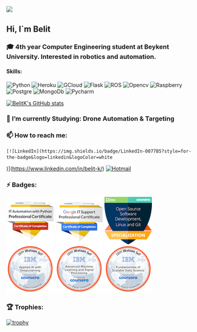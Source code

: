 ![](https://komarev.com/ghpvc/?username=belitk&color=grey)

## Hi, I`m Belit

### 🎓 4th year Computer Engineering student at Beykent University. Interested in robotics and automation.

#### Skills:
![Python](https://img.shields.io/badge/Python-purple?style=for-the-badge&logo=python&logoColor=FFFF00) ![Heroku](https://img.shields.io/badge/Heroku-430098?style=for-the-badge&logo=heroku&logoColor=white)  ![GCloud](https://img.shields.io/badge/Google_Cloud-4285D4?style=for-the-badge&logo=google-cloud&logoColor=white)    ![Flask](https://img.shields.io/badge/Flask-092E20?style=for-the-badge&logo=flask&logoColor=white)  ![ROS](https://img.shields.io/badge/ROS-000000?style=for-the-badge&logo=Ros&logoColor=Black)  ![Opencv](https://img.shields.io/badge/-Opencv-555555?style=for-the-badge&logo=opencv&logoColor=000000&textColor=yellow)  ![Raspberry](https://img.shields.io/badge/-Raspberry%20Pi-C51A4A?style=for-the-badge&logo=Raspberry-Pi)  ![Postgre](https://img.shields.io/badge/PostgreSQL-FFFFFF?style=for-the-badge&logo=postgresql&logoColor=purple)  ![MongoDb](https://img.shields.io/badge/MongoDB-4EA94B?style=for-the-badge&logo=mongodb&logoColor=white)
![Pycharm](https://img.shields.io/badge/Pycharm-111111?style=for-the-badge&logo=Pycharm&logoColor=white)

[![BelitK's GitHub stats](https://github-readme-stats.vercel.app/api?username=belitk&show_icons=true&theme=nightowl)](https://github.com/anuraghazra/github-readme-stats)



### 🌱 I’m currently Studying: Drone Automation & Targeting
### 📫 How to reach me:

    [![LinkedIn](https://img.shields.io/badge/LinkedIn-0077B5?style=for-the-badge&logo=linkedin&logoColor=white
)](https://www.linkedin.com/in/belit-k/)
[![Hotmail](https://img.shields.io/badge/Gmail-99001A?style=for-the-badge&logo=Gmail&logoColor=white
)](mailto:belitberdelk@gmail.com)

### ⚡ Badges:

[![Google it automation certificate](/certificates/google-it-automation-professional-certificate.png)](https://www.youracclaim.com/badges/bbe95a27-287b-401f-a145-e74458dda89b/public_url) [![Google it support certificate](/certificates/google-it-support-professional-certificate.png)](https://www.youracclaim.com/badges/32c76830-02e2-4de0-be9a-6d9576fd30a9/public_url) [![linux open source badge](certificates/open-source-software-development-linux-and-git-specialization.png)](https://www.youracclaim.com/badges/0eb80a7d-aaa5-40d1-b46d-1fc8f6eb8e2d/public_url) [![IBM applied ai](certificates/applied-ai-with-deeplearning.png)](https://www.youracclaim.com/badges/94a0f774-310a-4909-bd8f-282f5cc0c6a0/public_url) [![IBM ml and signal processing](certificates/advanced-machine-learning-and-signal-processing.png)](https://www.youracclaim.com/badges/2d9ddb4f-bd92-441e-88f4-7492a9649eba/public_url) [![IBM scalable data](certificates/fundamentals-of-scalable-data-science.png)](https://www.youracclaim.com/badges/b27fbbe0-8829-4a67-808a-b7ca6edc4f9c/public_url)

### 🏆 Trophies:

[![trophy](https://github-profile-trophy.vercel.app/?username=belitk&row=2&column=3&theme=onedark&no-frame=true)](https://github.com/ryo-ma/github-profile-trophy)
